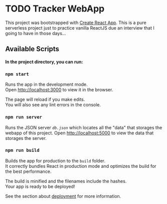 # TODO Tracker WebApp

This project was bootstrapped with [Create React App](https://github.com/facebook/create-react-app). This is a pure serverless project just to practice vanilla ReactJS due an interview that I going to have in those days...

## Available Scripts

#### In the project directory, you can run:

### `npm start`

Runs the app in the development mode.\
Open [http://localhost:3000](http://localhost:3000) to view it in the browser.

The page will reload if you make edits.\
You will also see any lint errors in the console.

### `npm run server`

Runs the JSON server _`db.json`_ which locates all the "data" that storages the webapp of this project.
Open [http://localhost:5000](http://localhost:5000) to view the data that storages the server.

### `npm run build`

Builds the app for production to the `build` folder.\
It correctly bundles React in production mode and optimizes the build for the best performance.

The build is minified and the filenames include the hashes.\
Your app is ready to be deployed!

See the section about [deployment](https://facebook.github.io/create-react-app/docs/deployment) for more information.
